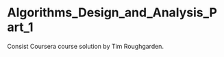 Algorithms_Design_and_Analysis_Part_1
=====================================
Consist Coursera course solution by Tim Roughgarden.
